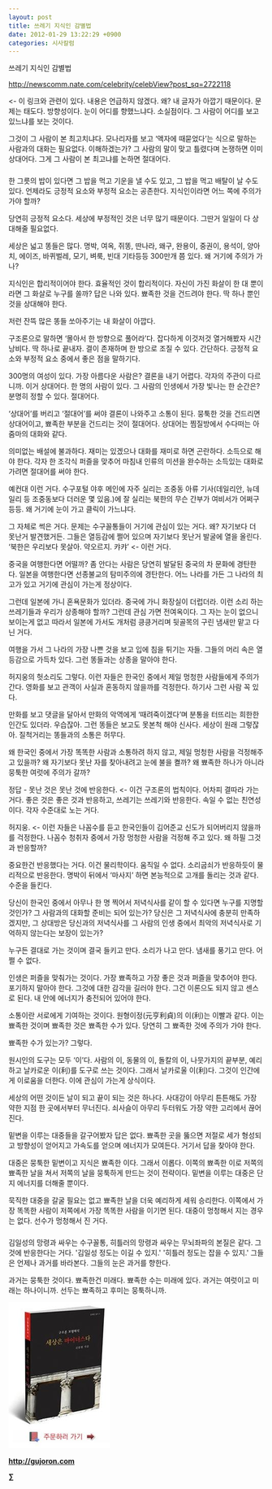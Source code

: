 ```yaml
---
layout: post
title: 쓰레기 지식인 감별법
date: 2012-01-29 13:22:29 +0900
categories: 시사칼럼
---
```

  
쓰레기 지식인 감별법 

http://newscomm.nate.com/celebrity/celebView?post_sq=2722118 

<- 이 링크와 관련이 있다. 내용은 언급하지 않겠다. 왜? 내 글자가 아깝기 때문이다. 문제는 태도다. 방향성이다. 눈이 어디를 향했느냐다. 소실점이다. 그 사람이 어디를 보고 있느냐를 보는 것이다. 

그것이 그 사람이 본 최고치냐다. 모나리자를 보고 ‘액자에 때묻었다’는 식으로 말하는 사람과의 대화는 필요없다. 이해하겠는가? 그 사람의 말이 맞고 틀렸다며 논쟁하면 이미 상대어다. 그게 그 사람이 본 최고냐를 논하면 절대어다. 

 ### 

한 그릇의 밥이 있다면 그 밥을 먹고 기운을 낼 수도 있고, 그 밥을 먹고 배탈이 날 수도 있다. 언제라도 긍정적 요소와 부정적 요소는 공존한다. 지식인이라면 어느 쪽에 주의가 가야 할까? 

당연히 긍정적 요소다. 세상에 부정적인 것은 너무 많기 때문이다. 그딴거 일일이 다 상대해줄 필요없다. 

세상은 넓고 똥들은 많다. 명박, 여옥, 쥐똥, 딴나라, 왜구, 완용이, 중권이, 용석이, 양아치, 에이즈, 바퀴벌레, 모기, 벼룩, 빈대 기타등등 300만개 쯤 있다. 왜 거기에 주의가 가나? 

지식인은 합리적이어야 한다. 효율적인 것이 합리적이다. 자신이 가진 화살이 한 대 뿐이라면 그 화살로 누구를 쏠까? 답은 나와 있다. 뾰족한 것을 건드려야 한다. 딱 하나 뿐인 것을 상대해야 한다. 

저런 잔뜩 많은 똥들 쏘아주기는 내 화살이 아깝다. 

구조론으로 말하면 ‘몰아서 한 방향으로 풀어라’다. 잡다하게 이것저것 열거해봤자 시간낭비다. 딱 하나로 끝내자. 결이 존재하며 한 방으로 조질 수 있다. 간단하다. 긍정적 요소와 부정적 요소 중에서 좋은 점을 말하기다. 

300명의 여성이 있다. 가장 아름다운 사람은? 결론을 내기 어렵다. 각자의 주관이 다르니까. 이거 상대어다. 한 명의 사람이 있다. 그 사람의 인생에서 가장 빛나는 한 순간은? 분명히 정할 수 있다. 절대어다. 

‘상대어’를 버리고 ‘절대어’를 써야 결론이 나와주고 소통이 된다. 뭉툭한 것을 건드리면 상대어이고, 뾰족한 부분을 건드리는 것이 절대어다. 상대어는 찜질방에서 수다떠는 아줌마의 대화와 같다. 

의미없는 배설에 불과하다. 재미는 있겠으나 대화를 재미로 하면 곤란하다. 소득으로 해야 한다. 각자 한 조각식 퍼즐을 맞추어 마침내 인류의 미션을 완수하는 소득있는 대화로 가려면 절대어를 써야 한다. 

예컨대 이런 거다. 수구포털 야후 메인에 자주 실리는 조중동 아류 기사(데일리안, 뉴데일리 등 조중동보다 더러운 몇 있음.)에 잘 실리는 북한의 무슨 간부가 여비서가 어쩌구 등등. 왜 거기에 눈이 가고 클릭이 가느냐다. 

그 자체로 썩은 거다. 문제는 수구꼴통들이 거기에 관심이 있는 거다. 왜? 자기보다 더 못난거 발견했거든. 그들은 열등감에 쩔어 있으며 자기보다 못난거 발굴에 열을 올린다. ‘북한은 우리보다 못살아. 약오르지. 캬캬’ <- 이런 거다. 

중국을 여행한다면 어떨까? 좀 안다는 사람은 당연히 발달된 중국의 차 문화에 경탄한다. 일본을 여행한다면 선종불교의 탐미주의에 경탄한다. 어느 나라를 가든 그 나라의 최고가 있고 거기에 관심이 가는게 정상이다. 

그런데 일본에 가니 혼욕문화가 있더라. 중국에 가니 화장실이 더럽더라. 이런 소리 하는 쓰레기들과 우리가 상종해야 할까? 그런데 관심 가면 전여옥이다. 그 자는 눈이 없으니 보이는게 없고 따라서 일본에 가서도 개처럼 킁킁거리며 뒷골목의 구린 냄새만 맡고 다닌 거다. 

여행을 가서 그 나라의 가장 나쁜 것을 보고 입에 침을 튀기는 자들. 그들의 머리 속은 열등감으로 가득차 있다. 그런 똥들과는 상종을 말아야 한다. 

허지웅의 헛소리도 그렇다. 이런 자들은 한국인 중에서 제일 멍청한 사람들에게 주의가 간다. 영화를 보고 관객이 사실과 혼동하지 않을까를 걱정한다. 하기사 그런 사람 꼭 있다. 

만화를 보고 댓글을 달아서 만화의 악역에게 ‘때려죽이겠다’며 분통을 터뜨리는 희한한 인간도 있더라. 우습잖아. 그런 똥들은 보고도 못본척 해야 신사다. 세상이 원래 그렇잖아. 질척거리는 똥들과의 소통은 허무다. 

왜 한국인 중에서 가장 똑똑한 사람과 소통하려 하지 않고, 제일 멍청한 사람을 걱정해주고 있을까? 왜 자기보다 못난 자를 찾아내려고 눈에 불을 켤까? 왜 뾰족한 하나가 아니라 뭉툭한 여럿에 주의가 갈까? 



정답 - 못난 것은 못난 것에 반응한다. <- 이건 구조론의 법칙이다. 어차피 결따라 가는 거다. 좋은 것은 좋은 것과 반응하고, 쓰레기는 쓰레기와 반응한다. 속일 수 없는 친연성이다. 각자 수준대로 노는 거다.



허지웅. <- 이런 자들은 나꼼수를 듣고 한국인들이 김어준교 신도가 되어버리지 않을까를 걱정한다. 나꼼수 청취자 중에서 가장 멍청한 사람을 걱정해 주고 있다. 왜 하필 그것과 반응할까? 

중요한건 반응했다는 거다. 이건 물리학이다. 움직일 수 없다. 소리굽쇠가 반응하듯이 물리적으로 반응한다. 명박이 뒤에서 ‘마사지’ 하면 본능적으로 고개를 돌리는 것과 같다. 수준을 들킨다. 

당신이 한국인 중에서 아무나 한 명 찍어서 저녁식사를 같이 할 수 있다면 누구를 지명할 것인가? 그 사람과의 대화할 준비는 되어 있는가? 당신은 그 저녁식사에 충분히 만족하겠지만, 그 상대방은 당신과의 저녁식사를 그 사람의 인생 중에서 최악의 저녁식사로 기억하지 않는다는 보장이 있는가? 

누구든 결대로 가는 것이며 결국 들키고 만다. 소리가 나고 만다. 냄새를 풍기고 만다. 어쩔 수 없다. 

인생은 퍼즐을 맞춰가는 것이다. 가장 뾰족하고 가장 좋은 것과 퍼즐을 맞추어야 한다. 포기하지 말아야 한다. 그것에 대한 감각을 길러야 한다. 그건 이론으도 되지 않고 센스로 된다. 내 안에 에너지가 충전되어 있어야 한다. 

소통이란 서로에게 기여하는 것이다. 원형이정(元亨利貞)의 이(利)는 이빨과 같다. 이는 뾰족한 것이며 뾰족한 것은 뾰족한 수가 있다. 당연히 그 뾰족한 것에 주의가 가야 한다. 

뾰족한 수가 있는가? 그렇다. 

원시인의 도구는 모두 ‘이’다. 사람의 이, 동물의 이, 돌칼의 이, 나뭇가지의 끝부분, 예리하고 날카로운 이(利)를 도구로 쓰는 것이다. 그래서 날카로울 이(利)다. 그것이 인간에게 이로움을 더한다. 이에 관심이 가는게 상식이다. 

세상의 어떤 것이든 날이 되고 끝이 되는 것은 하나다. 사대강이 아무리 튼튼해도 가장 약한 지점 한 곳에서부터 무너진다. 쇠사슬이 아무리 두터워도 가장 약한 고리에서 끊어진다. 

밑변을 이루는 대중들을 갈구어봤자 답은 없다. 뾰족한 곳을 뚫으면 저절로 세가 형성되고 방향성이 얻어지고 가속도를 얻으며 에너지가 모여든다. 거기서 답을 찾아야 한다. 

대중은 뭉툭한 밑변이고 지식은 뾰족한 이다. 그래서 이롭다. 이쪽의 뾰족한 이로 저쪽의 뾰족한 날을 쳐서 저쪽의 날을 뭉툭하게 만드는 것이 전략이다. 밑변을 이루는 대중은 단지 에너지를 더해줄 뿐이다. 



묵직한 대중을 갈굴 필요는 없고 뾰족한 날을 더욱 예리하게 세워 승리한다. 이쪽에서 가장 똑똑한 사람이 저쪽에서 가장 똑똑한 사람을 이기면 된다. 대중이 멍청해서 지는 경우는 없다. 선수가 멍청해서 진 거다. 



###



김일성의 망령과 싸우는 수구꼴통, 히틀러의 망령과 싸우는 무뇌좌파의 본질은 같다. 그것에 반응한다는 거다. '김일성 정도는 이길 수 있지.' '히틀러 정도는 잡을 수 있지.' 그들은 언제나 과거를 바라본다. 그들의 눈은 과거를 향한다. 



과거는 뭉툭한 것이다. 뾰족한건 미래다. 뾰족한 수는 미래에 있다. 과거는 여럿이고 미래는 하나이니까. 선두는 뾰족하고 후미는 뭉툭하니까. 













<a href="?mid=book_minus&act=dispBoardWrite" target="_self"><img alt="0.JPG" src="files/attach/images/198/668/222/0.JPG" width="200" height="287" /> </a>


  






**http://gujoron.com**  


**∑**